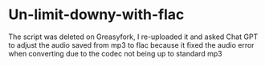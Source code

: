 # Un-limit-downy-with-flac

The script was deleted on Greasyfork, I re-uploaded it and asked Chat GPT to adjust the audio saved from mp3 to flac because it fixed the audio error when converting due to the codec not being up to standard mp3
